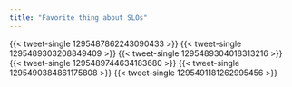 ```yaml
---
title: "Favorite thing about SLOs"
---
```


{{< tweet-single 1295487862243090433 >}}
{{< tweet-single 1295489303208849409 >}}
{{< tweet-single 1295489304018313216 >}}
{{< tweet-single 1295489744634183680 >}}
{{< tweet-single 1295490384861175808 >}}
{{< tweet-single 1295491181262995456 >}}
